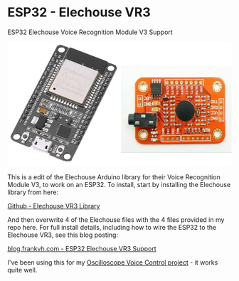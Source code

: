 # ESP32 - Elechouse VR3
ESP32 Elechouse Voice Recognition Module V3 Support

![ESP32 - Elechouse VR3](images/ESP32-VR3-modules.jpg)

This is a edit of the Elechouse Arduino library for their Voice Recognition Module V3, to work on an ESP32. To install, start by installing the Elechouse library from here:

[Github - Elechouse VR3 Library](https://github.com/elechouse/VoiceRecognitionV3)

And then overwrite 4 of the Elechouse files with the 4 files provided in my repo here. For full install details, including how to wire the ESP32 to the Elechouse VR3, see this blog posting:

[blog.frankvh.com - ESP32 Elechouse VR3 Support](https://blog.frankvh.com/2022/02/21/esp32-support-for-elechouse-voice-recognition-module-v3/)

I've been using this for my [Oscilloscope Voice Control project](https://www.frankvh.com/oscilloscope-voice-control-using-esp32/) - it works quite well.

